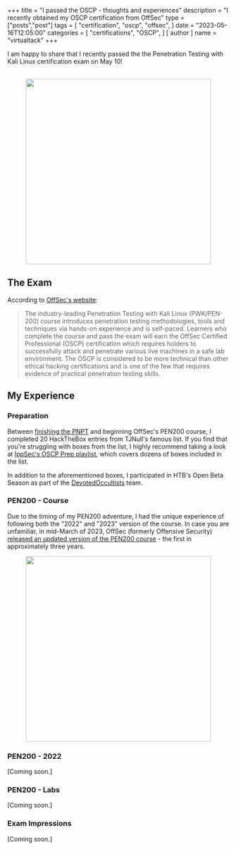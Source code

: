 +++
title = "I passed the OSCP - thoughts and experiences"
description = "I recently obtained my OSCP certification from OffSec"
type = ["posts","post"]
tags = [
    "certification",
    "oscp",
    "offsec",
]
date = "2023-05-16T12:05:00"
categories = [
    "certifications",
    "OSCP",
]
[ author ]
  name = "virtualtack"
+++

I am happy to share that I recently passed the the Penetration Testing with Kali Linux certification exam on May 10!

<br/>

<center>
<img src="/images/oscp-cert.png" style="height:420px"> 
</center>


## The Exam
According to [OffSec's website](https://www.offsec.com/courses/pen-200/):

> The industry-leading Penetration Testing with Kali Linux (PWK/PEN-200) course introduces penetration testing methodologies, tools and techniques via hands-on experience and is self-paced. Learners who complete the course and pass the exam will earn the OffSec Certified Professional (OSCP) certification which requires holders to successfully attack and penetrate various live machines in a safe lab environment. The OSCP is considered to be more technical than other ethical hacking certifications and is one of the few that requires evidence of practical penetration testing skills.

## My Experience

### Preparation
Between [finishing the PNPT](http://localhost:1313/blog/november-28/) and beginning OffSec's PEN200 course, I completed 20 HackTheBox entries from TJNull's famous list. If you find that you're struggling with boxes from the list, I highly recommend taking a look at [IppSec's OSCP Prep playlist](https://www.youtube.com/playlist?list=PLidcsTyj9JXK-fnabFLVEvHinQ14Jy5tf), which covers dozens of boxes included in the list. 

In addition to the aforementioned boxes, I participated in HTB's Open Beta Season as part of the [DevotedOccultists](https://app.hackthebox.com/teams/overview/5487) team.

### PEN200 - Course
Due to the timing of my PEN200 adventure, I had the unique experience of following both the "2022" and "2023" version of the course. In case you are unfamiliar, in mid-March of 2023, OffSec (formerly Offensive Security) [released an updated version of the PEN200 course](https://www.offsec.com/offsec/pen-200-2023/) - the first in approximately three years. 


<center>
<img src="/images/pen200.png" style="height:420px"> 
</center>

### PEN200 - 2022
[Coming soon.] 

### PEN200 - Labs
[Coming soon.] 

### Exam Impressions
[Coming soon.] 


